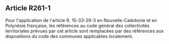 Article R261-1
----
Pour l'application de l'article R. 15-33-29-3 en Nouvelle-Calédonie et en
Polynésie française, les références au code général des collectivités
territoriales prévues par cet article sont remplacées par des références aux
dispositions du code des communes applicables localement.
